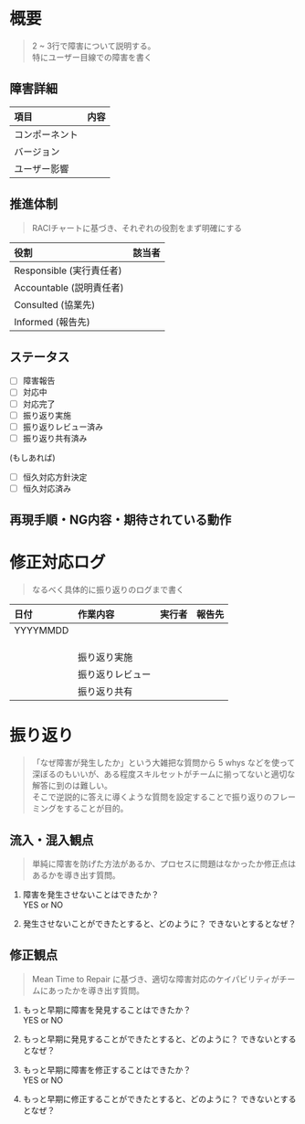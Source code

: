 # 概要
> 2 ~ 3行で障害について説明する。  
特にユーザー目線での障害を書く

## 障害詳細
| 項目  | 内容  |
|:-|:-|
| コンポーネント  |   |
| バージョン  |   |
| ユーザー影響 |   |

## 推進体制
> RACIチャートに基づき、それぞれの役割をまず明確にする

| 役割  | 該当者  |
|:-|:-:|
| Responsible (実行責任者)  |   |
| Accountable (説明責任者)  |   |
| Consulted (協業先)|   |
| Informed (報告先)|   |


## ステータス
- [ ] 障害報告
- [ ] 対応中
- [ ] 対応完了
- [ ] 振り返り実施
- [ ] 振り返りレビュー済み
- [ ] 振り返り共有済み

(もしあれば)
- [ ] 恒久対応方針決定
- [ ] 恒久対応済み

## 再現手順・NG内容・期待されている動作

# 修正対応ログ
> なるべく具体的に振り返りのログまで書く


| 日付  | 作業内容  | 実行者 | 報告先 |
|:-|:-|:-|:-|
| YYYYMMDD  |   |   |   |
|   |   |   |   |
|   |   |   |   |
|   |   |   |   |
|   | 振り返り実施  |   |   |
|   | 振り返りレビュー  |   |   |
|   | 振り返り共有  |   |   |


# 振り返り
>「なぜ障害が発生したか」という大雑把な質問から 5 whys などを使って深ぼるのもいいが、ある程度スキルセットがチームに揃ってないと適切な解答に到のは難しい。  
そこで逆説的に答えに導くような質問を設定することで振り返りのフレーミングをすることが目的。

## 流入・混入観点
> 単純に障害を防げた方法があるか、プロセスに問題はなかったか修正点はあるかを導き出す質問。

1. 障害を発生させないことはできたか？  
YES or NO

2. 発生させないことができたとすると、どのように？ できないとするとなぜ？  

## 修正観点
> Mean Time to Repair に基づき、適切な障害対応のケイパビリティがチームにあったかを導き出す質問。

1. もっと早期に障害を発見することはできたか？  
YES or NO

2. もっと早期に発見することができたとすると、どのように？ できないとするとなぜ？  

3. もっと早期に障害を修正することはできたか？  
YES or NO

4. もっと早期に修正することができたとすると、どのように？ できないとするとなぜ？
